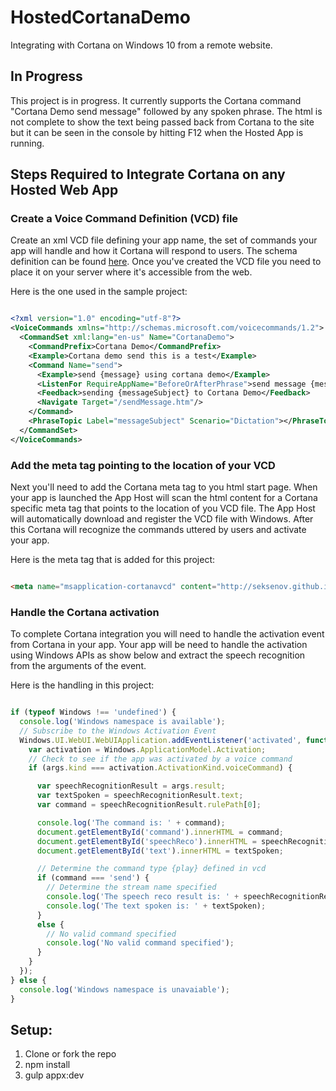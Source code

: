 # HostedCortanaDemo
Integrating with Cortana on Windows 10 from a remote website.

## In Progress
This project is in progress. It currently supports the Cortana command "Cortana Demo send message" followed by any spoken phrase. The html is not complete to show the text being passed back from Cortana to the site but it can be seen in the console by hitting F12 when the Hosted App is running.

## Steps Required to Integrate Cortana on any Hosted Web App

### Create a Voice Command Definition (VCD) file

Create an xml VCD file defining your app name, the set of commands your app will handle and how it Cortana will respond to users. The schema definition can be found [here](https://msdn.microsoft.com/en-us/library/windows/apps/dn706593.aspx). Once you've created the VCD file you need to place it on your server where it's accessible from the web. 

Here is the one used in the sample project:

```xml

<?xml version="1.0" encoding="utf-8"?>
<VoiceCommands xmlns="http://schemas.microsoft.com/voicecommands/1.2">
  <CommandSet xml:lang="en-us" Name="CortanaDemo">
    <CommandPrefix>Cortana Demo</CommandPrefix>
    <Example>Cortana demo send this is a test</Example>
    <Command Name="send">
      <Example>send {message} using cortana demo</Example>
      <ListenFor RequireAppName="BeforeOrAfterPhrase">send message {messageSubject}</ListenFor>
      <Feedback>sending {messageSubject} to Cortana Demo</Feedback>
      <Navigate Target="/sendMessage.htm"/>
    </Command>
    <PhraseTopic Label="messageSubject" Scenario="Dictation"></PhraseTopic>
  </CommandSet>
</VoiceCommands>

```

### Add the meta tag pointing to the location of your VCD

Next you'll need to add the Cortana meta tag to you html start page. When your app is launched the App Host will scan the html content for a Cortana specific meta tag that points to the location of you VCD file. The App Host will automatically download and register the VCD file with Windows. After this Cortana will recognize the commands uttered by users and activate your app.

Here is the meta tag that is added for this project:

```html

<meta name="msapplication-cortanavcd" content="http://seksenov.github.io/HostedCortanaDemo/vcd.xml"/>

```

### Handle the Cortana activation

To complete Cortana integration you will need to handle the activation event from Cortana in your app. Your app will be need to handle the activation using Windows APIs as show below and extract the speech recognition from the arguments of the event.

Here is the handling in this project:

```js

if (typeof Windows !== 'undefined') {
  console.log('Windows namespace is available');
  // Subscribe to the Windows Activation Event
  Windows.UI.WebUI.WebUIApplication.addEventListener('activated', function (args) {
    var activation = Windows.ApplicationModel.Activation;
    // Check to see if the app was activated by a voice command
    if (args.kind === activation.ActivationKind.voiceCommand) {

      var speechRecognitionResult = args.result;
      var textSpoken = speechRecognitionResult.text;
      var command = speechRecognitionResult.rulePath[0];

      console.log('The command is: ' + command);
      document.getElementById('command').innerHTML = command;
      document.getElementById('speechReco').innerHTML = speechRecognitionResult;
      document.getElementById('text').innerHTML = textSpoken;

      // Determine the command type {play} defined in vcd
      if (command === 'send') {
        // Determine the stream name specified
        console.log('The speech reco result is: ' + speechRecognitionResult);
        console.log('The text spoken is: ' + textSpoken);
      }
      else { 
        // No valid command specified
        console.log('No valid command specified');
      }
    }
  });
} else {
  console.log('Windows namespace is unavaiable');
}

```

## Setup:
1. Clone or fork the repo
2. npm install
3. gulp appx:dev

